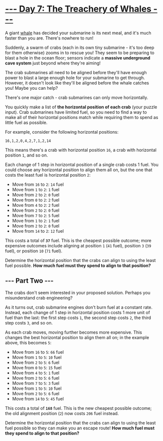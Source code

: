 # [--- Day 7: The Treachery of Whales ---](https://adventofcode.com/2021/day/7)

A giant [whale](https://en.wikipedia.org/wiki/Sperm_whale) has decided your
submarine is its next meal, and it's much faster than you are. There's nowhere
to run!

Suddenly, a swarm of crabs (each in its own tiny submarine - it's too deep for
them otherwise) zooms in to rescue you! They seem to be preparing to blast a
hole in the ocean floor; sensors indicate a **massive underground cave system**
just beyond where they're aiming!

The crab submarines all need to be aligned before they'll have enough power to
blast a large enough hole for your submarine to get through. However, it doesn't
look like they'll be aligned before the whale catches you! Maybe you can help?

There's one major catch - crab submarines can only move horizontally.

You quickly make a list of **the horizontal position of each crab** (your puzzle
input). Crab submarines have limited fuel, so you need to find a way to make all
of their horizontal positions match while requiring them to spend as little fuel
as possible.

For example, consider the following horizontal positions:

<pre><code>16,1,2,0,4,2,7,1,2,14</code></pre>

This means there's a crab with horizontal position `16`, a crab with horizontal
position `1`, and so on.

Each change of 1 step in horizontal position of a single crab costs 1 fuel. You
could choose any horizontal position to align them all on, but the one that
costs the least fuel is horizontal position `2`:

- Move from `16` to `2`: `14` fuel
- Move from `1` to `2`: `1` fuel
- Move from `2` to `2`: `0` fuel
- Move from `0` to `2`: `2` fuel
- Move from `4` to `2`: `2` fuel
- Move from `2` to `2`: `0` fuel
- Move from `7` to `2`: `5` fuel
- Move from `1` to `2`: `1` fuel
- Move from `2` to `2`: `0` fuel
- Move from `14` to `2`: `12` fuel

This costs a total of **`37`** fuel. This is the cheapest possible outcome; more
expensive outcomes include aligning at position `1` (`41` fuel), position `3`
(`39` fuel), or position `10` (`71` fuel).

Determine the horizontal position that the crabs can align to using the least
fuel possible. **How much fuel must they spend to align to that position?**

## --- Part Two ---

The crabs don't seem interested in your proposed solution. Perhaps you
misunderstand crab engineering?

As it turns out, crab submarine engines don't burn fuel at a constant rate.
Instead, each change of 1 step in horizontal position costs 1 more unit of fuel
than the last: the first step costs `1`, the second step costs `2`, the third
step costs `3`, and so on.

As each crab moves, moving further becomes more expensive. This changes the best
horizontal position to align them all on; in the example above, this becomes
`5`:

- Move from `16` to `5`: `66` fuel
- Move from `1` to `5`: `10` fuel
- Move from `2` to `5`: `6` fuel
- Move from `0` to `5`: `15` fuel
- Move from `4` to `5`: `1` fuel
- Move from `2` to `5`: `6` fuel
- Move from `7` to `5`: `3` fuel
- Move from `1` to `5`: `10` fuel
- Move from `2` to `5`: `6` fuel
- Move from `14` to `5`: `45` fuel

This costs a total of **`168`** fuel. This is the new cheapest possible outcome;
the old alignment position (`2`) now costs `206` fuel instead.

Determine the horizontal position that the crabs can align to using the least
fuel possible so they can make you an escape route! **How much fuel must they
spend to align to that position?**
